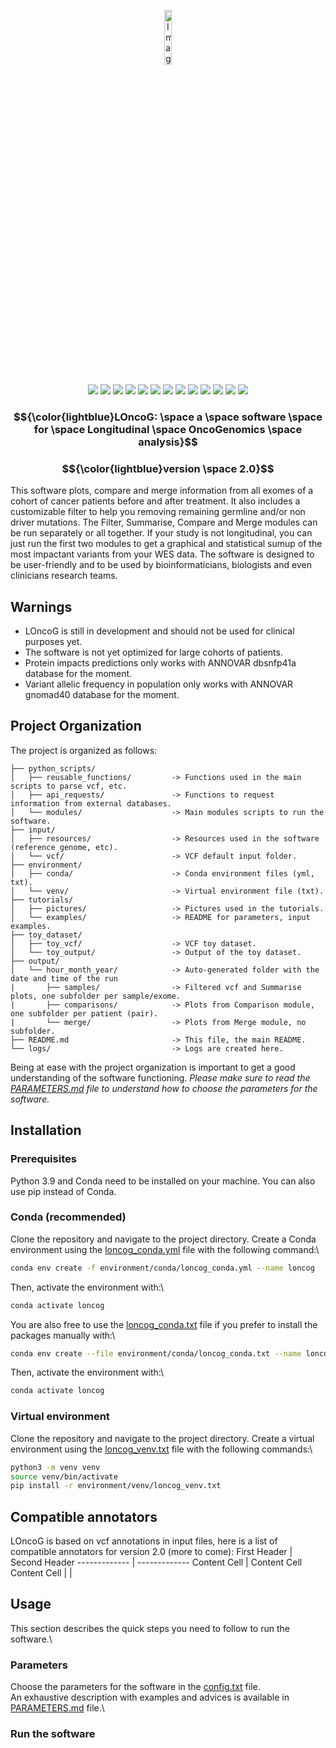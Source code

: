 <p align="center">
  <img src="https://i.postimg.cc/C1S6DQwH/work-in-progress.png" alt="Image" style="width:15%; height:auto;">
</p>

<p align="center"> 
    <a href="#contributors" alt="Contributors">
        <img src="https://img.shields.io/badge/contributors-3-lightblue" /></a>
    <a href="#backers" alt="Backers">
        <img src="https://img.shields.io/badge/backers-2-lightblue" /></a>
    <a href="#commits" alt="Commits">
        <img src="https://img.shields.io/badge/commits-87-lightblue" /></a>
    <a href="#coverage" alt="Coverage">
        <img src="https://img.shields.io/badge/coverage-85%25-lightgreen" /></a>
    <a href="#codacy" alt="Codacy">
        <img src="https://img.shields.io/badge/codacy-B-lightgreen" /></a>
    <a href="#languages" alt="Languages">
        <img src="https://img.shields.io/badge/language-Python 3-brightgreen" /></a>
    <a href="#version" alt="Version">
        <img src="https://img.shields.io/badge/version-2.0-brightgreen" /></a>
    <a href="#packages" alt="Packages">
        <img src="https://img.shields.io/badge/packages-conda, venv-brightgreen" /></a>
    <a href="#parameters" alt="Parameters">
        <img src="https://img.shields.io/badge/parameters-100-lightyellow" /></a>
    <a href="#example" alt="Example">
        <img src="https://img.shields.io/badge/test dataset-available-lightyellow" /></a>
    <a href="#validation" alt="Validation">
        <img src="https://img.shields.io/badge/validation-TNBC, glioblastoma-yellow" /></a>
    <a href="#institute" alt="Institute">
        <img src="https://img.shields.io/badge/institute-Institut de Cancérologie de l'Ouest%20-orange" /></a>
    <a href="#country" alt="Country">
        <img src="https://img.shields.io/badge/made in-🇫🇷France-black" /></a>
</p>

### $${\color{lightblue}LOncoG: \space a \space software \space for \space Longitudinal \space OncoGenomics \space analysis}$$
### $${\color{lightblue}version \space 2.0}$$
This software plots, compare and merge information from all exomes of a cohort of cancer patients before and after treatment. It also includes a customizable filter to help you removing remaining germline and/or non driver mutations. The Filter, Summarise, Compare and Merge modules can be run separately or all together. If your study is not longitudinal, you can just run the first two modules to get a graphical and statistical sumup of the most impactant variants from your WES data. The software is designed to be user-friendly and to be used by bioinformaticians, biologists and even clinicians research teams.

## Warnings
- LOncoG is still in development and should not be used for clinical purposes yet. 
- The software is not yet optimized for large cohorts of patients.
- Protein impacts predictions only works with ANNOVAR dbsnfp41a database for the moment.
- Variant allelic frequency in population only works with ANNOVAR gnomad40 database for the moment.

## Project Organization
The project is organized as follows:
```Project/
├── python_scripts/
│   ├── reusable_functions/         -> Functions used in the main scripts to parse vcf, etc.
│   ├── api_requests/               -> Functions to request information from external databases.
│   └── modules/                    -> Main modules scripts to run the software.
├── input/
│   ├── resources/                  -> Resources used in the software (reference genome, etc).
│   └── vcf/                        -> VCF default input folder.
├── environment/
│   ├── conda/                      -> Conda environment files (yml, txt).
│   └── venv/                       -> Virtual environment file (txt).
├── tutorials/
│   ├── pictures/                   -> Pictures used in the tutorials.
│   └── examples/                   -> README for parameters, input examples.
├── toy_dataset/
│   ├── toy_vcf/                    -> VCF toy dataset.
│   └── toy_output/                 -> Output of the toy dataset.
├── output/
│   └── hour_month_year/            -> Auto-generated folder with the date and time of the run
|       ├── samples/                -> Filtered vcf and Summarise plots, one subfolder per sample/exome.
|       ├── comparisons/            -> Plots from Comparison module, one subfolder per patient (pair).
|       └── merge/                  -> Plots from Merge module, no subfolder.        
├── README.md                       -> This file, the main README.
└── logs/                           -> Logs are created here.
```
Being at ease with the project organization is important to get a good understanding of the software functioning.
*Please make sure to read the [PARAMETERS.md](tutorials/PARAMETERS.md) file to understand how to choose the parameters for the software.*

## Installation
### Prerequisites
Python 3.9 and Conda need to be installed on your machine. You can also use pip instead of Conda.

### Conda (recommended)
Clone the repository and navigate to the project directory.
Create a Conda environment using the [loncog_conda.yml](environment/conda/loncog_conda.yml) file with the following command:\
```bash
conda env create -f environment/conda/loncog_conda.yml --name loncog
```
Then, activate the environment with:\
```bash
conda activate loncog
```

You are also free to use the [loncog_conda.txt](environment/conda/loncog_conda.txt) file if you prefer to install the packages manually with:\
```bash
conda env create --file environment/conda/loncog_conda.txt --name loncog
```
Then, activate the environment with:\
```bash
conda activate loncog
```

### Virtual environment
Clone the repository and navigate to the project directory.
Create a virtual environment using the [loncog_venv.txt](environment/venv/loncog_venv.txt) file with the following commands:\
```bash
python3 -m venv venv 
source venv/bin/activate  
pip install -r environment/venv/loncog_venv.txt
```
## Compatible annotators
LOncoG is based on vcf annotations in input files, here is a list of compatible annotators for version 2.0 (more to come):
First Header  | Second Header
------------- | -------------
Content Cell  | Content Cell
Content Cell  |  \| 

## Usage
This section describes the quick steps you need to follow to run the software.\

### Parameters
Choose the parameters for the software in the [config.txt](config.txt) file.\
An exhaustive description with examples and advices is available in [PARAMETERS.md](tutorials/PARAMETERS.md) file.\

### Run the software